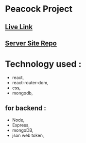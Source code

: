 # Peacock Project

## [Live Link](https://peacock-project.netlify.app/)

## [Server Site Repo](https://github.com/masumbillah360/peacockServer)

# Technology used :

- react,
- react-router-dom,
- css,
- mongodb,

## for backend :

- Node,
- Express,
- mongoDB,
- json web token,
